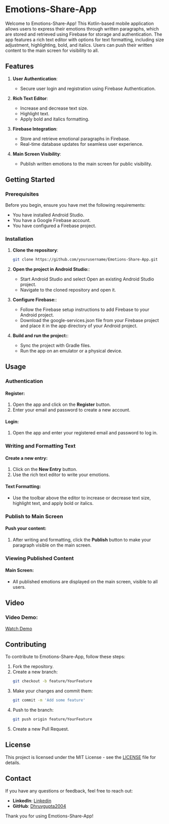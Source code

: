 # Emotions-Share-App

Welcome to Emotions-Share-App! This Kotlin-based mobile application allows users to express their emotions through written paragraphs, which are stored and retrieved using Firebase for storage and authentication. The app features a rich text editor with options for text formatting, including size adjustment, highlighting, bold, and italics. Users can push their written content to the main screen for visibility to all.

## Features

1. **User Authentication**:
   - Secure user login and registration using Firebase Authentication.

2. **Rich Text Editor**:
   - Increase and decrease text size.
   - Highlight text.
   - Apply bold and italics formatting.

3. **Firebase Integration**:
   - Store and retrieve emotional paragraphs in Firebase.
   - Real-time database updates for seamless user experience.

4. **Main Screen Visibility**:
   - Publish written emotions to the main screen for public visibility.

## Getting Started

### Prerequisites

Before you begin, ensure you have met the following requirements:
- You have installed Android Studio.
- You have a Google Firebase account.
- You have configured a Firebase project.

### Installation

1. **Clone the repository**:
   ```sh
   git clone https://github.com/yourusername/Emotions-Share-App.git
   
2. **Open the project in Android Studio:**:
   - Start Android Studio and select Open an existing Android Studio project.
   - Navigate to the cloned repository and open it.

3. **Configure Firebase:**:
   - Follow the Firebase setup instructions to add Firebase to your Android project.
   - Download the google-services.json file from your Firebase project and place it in the app directory of your Android project.

4. **Build and run the project:**:
   - Sync the project with Gradle files.
   - Run the app on an emulator or a physical device.
  
## Usage

### Authentication

#### Register:
1. Open the app and click on the **Register** button.
2. Enter your email and password to create a new account.

#### Login:
1. Open the app and enter your registered email and password to log in.

### Writing and Formatting Text

#### Create a new entry:
1. Click on the **New Entry** button.
2. Use the rich text editor to write your emotions.

#### Text Formatting:
- Use the toolbar above the editor to increase or decrease text size, highlight text, and apply bold or italics.

### Publish to Main Screen

#### Push your content:
1. After writing and formatting, click the **Publish** button to make your paragraph visible on the main screen.

### Viewing Published Content

#### Main Screen:
- All published emotions are displayed on the main screen, visible to all users.

## Video

### Video Demo:
[Watch Demo](https://drive.google.com/file/d/1G6Icrco8Q3dwH5jwdB-GZjIRyQj4urvN/view?usp=sharing)

## Contributing

To contribute to Emotions-Share-App, follow these steps:

1. Fork the repository.
2. Create a new branch:
    ```sh
    git checkout -b feature/YourFeature
    ```
3. Make your changes and commit them:
    ```sh
    git commit -m 'Add some feature'
    ```
4. Push to the branch:
    ```sh
    git push origin feature/YourFeature
    ```
5. Create a new Pull Request.

## License

This project is licensed under the MIT License - see the [LICENSE](LICENSE) file for details.

## Contact

If you have any questions or feedback, feel free to reach out:

- **LinkedIn**: [Linkedin]((https://www.linkedin.com/in/dhruv-gupta-dg/))
- **GitHub**: [Dhruvgupta2004](https://github.com/DhruvGupta2004)

Thank you for using Emotions-Share-App!
